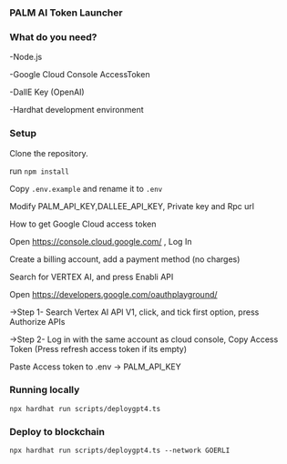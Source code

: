 ### PALM AI Token Launcher

### What do you need?

-Node.js

-Google Cloud Console AccessToken

-DallE Key (OpenAI)

-Hardhat development environment


### Setup

Clone the repository.

run ```npm install```

Copy ```.env.example``` and rename it to ```.env```

Modify PALM_API_KEY,DALLEE_API_KEY, Private key and Rpc url

How to get Google Cloud access token

Open https://console.cloud.google.com/ , Log In

Create a billing account, add a payment method (no charges)

Search for VERTEX AI, and press Enabli API

Open https://developers.google.com/oauthplayground/


->Step 1- Search Vertex AI API V1, click, and tick first option, press Authorize APIs

->Step 2- Log in with the same account as cloud console, Copy Access Token (Press refresh access token if its empty)

Paste Access token to .env -> PALM_API_KEY

### Running locally
```npx hardhat run scripts/deploygpt4.ts```
### Deploy to blockchain
```npx hardhat run scripts/deploygpt4.ts --network GOERLI```

